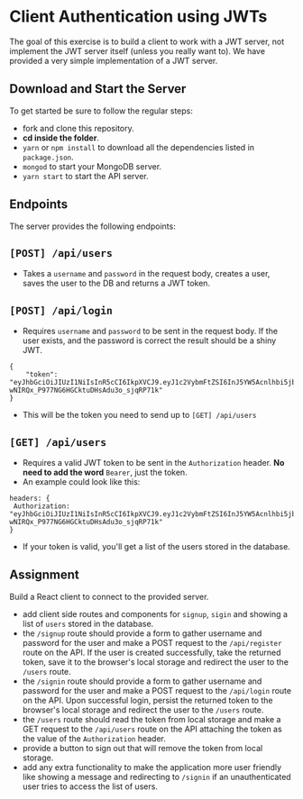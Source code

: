 # Client Authentication using JWTs

The goal of this exercise is to build a client to work with a JWT server, not implement the JWT server itself (unless you really want to). We have provided a very simple implementation of a JWT server.

## Download and Start the Server

To get started be sure to follow the regular steps:

* fork and clone this repository.
* **cd inside the folder**.
* `yarn` or `npm install` to download all the dependencies listed in `package.json`.
* `mongod` to start your MongoDB server.
* `yarn start` to start the API server.

## Endpoints

The server provides the following endpoints:

## `[POST] /api/users`

* Takes a `username` and `password` in the request body, creates a user, saves the user to the DB and returns a JWT token.

## `[POST] /api/login`

* Requires `username` and `password` to be sent in the request body. If the user exists, and the password is correct the result should be a shiny JWT.

```
{
    "token": "eyJhbGciOiJIUzI1NiIsInR5cCI6IkpXVCJ9.eyJ1c2VybmFtZSI6InJ5YW5Acnlhbi5jb20iLCJpYXQiOjE1MTYyOTQ1NzMsImV4cCI6MTUxNjI5ODE3M30.Uv4Sr-wNIRQx_P977NG6HGCktuDHsAdu3o_sjqRP71k"
}
```

* This will be the token you need to send up to `[GET] /api/users`

## `[GET] /api/users`

* Requires a valid JWT token to be sent in the `Authorization` header. **No need to add the word** `Bearer`, just the token.
* An example could look like this:

```
headers: {
 Authorization: "eyJhbGciOiJIUzI1NiIsInR5cCI6IkpXVCJ9.eyJ1c2VybmFtZSI6InJ5YW5Acnlhbi5jb20iLCJpYXQiOjE1MTYyOTQ1NzMsImV4cCI6MTUxNjI5ODE3M30.Uv4Sr-wNIRQx_P977NG6HGCktuDHsAdu3o_sjqRP71k"
}
```

* If your token is valid, you'll get a list of the users stored in the database.

## Assignment

Build a React client to connect to the provided server.

* add client side routes and components for `signup`, `sigin` and showing a list of `users` stored in the database.
* the `/signup` route should provide a form to gather username and password for the user and make a POST request to the `/api/register` route on the API. If the user is created successfully, take the returned token, save it to the browser's local storage and redirect the user to the `/users` route.
* the `/signin` route should provide a form to gather username and password for the user and make a POST request to the `/api/login` route on the API. Upon successful login, persist the returned token to the browser's local storage and redirect the user to the `/users` route.
* the `/users` route should read the token from local storage and make a GET request to the `/api/users` route on the API attaching the token as the value of the `Authorization` header.
* provide a button to sign out that will remove the token from local storage.
* add any extra functionality to make the application more user friendly like showing a message and redirecting to `/signin` if an unauthenticated user tries to access the list of users.
